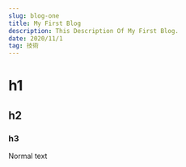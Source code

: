 ```yaml
---
slug: blog-one
title: My First Blog
description: This Description Of My First Blog.
date: 2020/11/1
tag: 技術
---
```


# h1

## h2

### h3

Normal text
